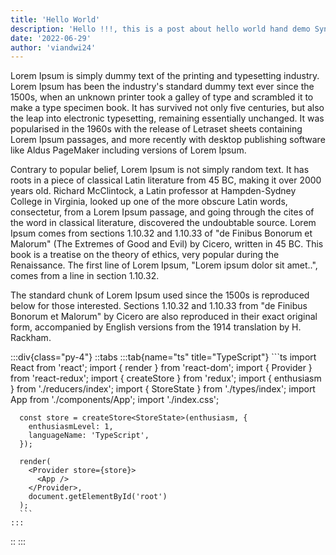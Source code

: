 ```yaml
---
title: 'Hello World'
description: 'Hello !!!, this is a post about hello world hand demo Syntax Highlight Code.'
date: '2022-06-29'
author: 'viandwi24'
---
```


Lorem Ipsum is simply dummy text of the printing and typesetting industry. Lorem Ipsum has been the industry's standard dummy text ever since the 1500s, when an unknown printer took a galley of type and scrambled it to make a type specimen book. It has survived not only five centuries, but also the leap into electronic typesetting, remaining essentially unchanged. It was popularised in the 1960s with the release of Letraset sheets containing Lorem Ipsum passages, and more recently with desktop publishing software like Aldus PageMaker including versions of Lorem Ipsum.

Contrary to popular belief, Lorem Ipsum is not simply random text. It has roots in a piece of classical Latin literature from 45 BC, making it over 2000 years old. Richard McClintock, a Latin professor at Hampden-Sydney College in Virginia, looked up one of the more obscure Latin words, consectetur, from a Lorem Ipsum passage, and going through the cites of the word in classical literature, discovered the undoubtable source. Lorem Ipsum comes from sections 1.10.32 and 1.10.33 of "de Finibus Bonorum et Malorum" (The Extremes of Good and Evil) by Cicero, written in 45 BC. This book is a treatise on the theory of ethics, very popular during the Renaissance. The first line of Lorem Ipsum, "Lorem ipsum dolor sit amet..", comes from a line in section 1.10.32.

The standard chunk of Lorem Ipsum used since the 1500s is reproduced below for those interested. Sections 1.10.32 and 1.10.33 from "de Finibus Bonorum et Malorum" by Cicero are also reproduced in their exact original form, accompanied by English versions from the 1914 translation by H. Rackham.

:::div{class="py-4"}
  ::tabs
    :::tab{name="ts" title="TypeScript"}
      ```ts
      import React from 'react';
      import { render } from 'react-dom';
      import { Provider } from 'react-redux';
      import { createStore } from 'redux';
      import { enthusiasm } from './reducers/index';
      import { StoreState } from './types/index';
      import App from './components/App';
      import './index.css';

      const store = createStore<StoreState>(enthusiasm, {
        enthusiasmLevel: 1,
        languageName: 'TypeScript',
      });

      render(
        <Provider store={store}>
          <App />
        </Provider>,
        document.getElementById('root')
      );
      ```
    :::
  ::
:::